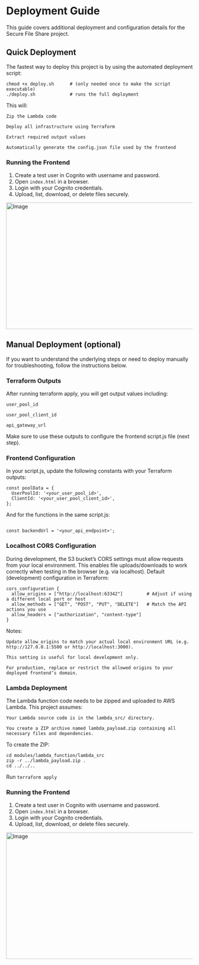 
# Deployment Guide

This guide covers additional deployment and configuration details for the Secure File Share project.

## **Quick Deployment**

The fastest way to deploy this project is by using the automated deployment script:

```commandline
chmod +x deploy.sh      # (only needed once to make the script executable)
./deploy.sh             # runs the full deployment
```

This will:

    Zip the Lambda code

    Deploy all infrastructure using Terraform

    Extract required output values

    Automatically generate the config.json file used by the frontend

### Running the Frontend

1. Create a test user in Cognito with username and password.
2. Open `index.html` in a browser.
2. Login with your Cognito credentials.
3. Upload, list, download, or delete files securely.

<img width="591" height="341" alt="Image" src="https://github.com/user-attachments/assets/e5c562a3-07d7-486f-bfa3-ce4f719b954f" />


## **Manual Deployment** (optional)

If you want to understand the underlying steps or need to deploy manually for troubleshooting, follow the instructions below.

### Terraform Outputs

After running terraform apply, you will get output values including:

    user_pool_id

    user_pool_client_id

    api_gateway_url

Make sure to use these outputs to configure the frontend script.js file (next step).

### Frontend Configuration

In your script.js, update the following constants with your Terraform outputs:

```
const poolData = {
  UserPoolId: '<your_user_pool_id>',
  ClientId: '<your_user_pool_client_id>',
};

```

And for the functions in the same script.js:

```

const backendUrl = '<your_api_endpoint>';

```
### Localhost CORS Configuration

During development, the S3 bucket’s CORS settings must allow requests from your local environment. This enables file uploads/downloads to work correctly when testing in the browser (e.g. via localhost).
Default (development) configuration in Terraform:

```
cors_configuration {
  allow_origins = ["http://localhost:63342"]         # Adjust if using a different local port or host
  allow_methods = ["GET", "POST", "PUT", "DELETE"]   # Match the API actions you use
  allow_headers = ["authorization", "content-type"]
}
```

Notes:

    Update allow_origins to match your actual local environment URL (e.g. http://127.0.0.1:5500 or http://localhost:3000).

    This setting is useful for local development only.

    For production, replace or restrict the allowed origins to your deployed frontend’s domain.

### Lambda Deployment

The Lambda function code needs to be zipped and uploaded to AWS Lambda. This project assumes:

    Your Lambda source code is in the lambda_src/ directory.

    You create a ZIP archive named lambda_payload.zip containing all necessary files and dependencies.

To create the ZIP:

```
cd modules/lambda_function/lambda_src
zip -r ../lambda_payload.zip .
cd ../../..
```

Run ```terraform apply```


### Running the Frontend

1. Create a test user in Cognito with username and password.
2. Open `index.html` in a browser.
2. Login with your Cognito credentials.
3. Upload, list, download, or delete files securely.

<img width="591" height="341" alt="Image" src="https://github.com/user-attachments/assets/e5c562a3-07d7-486f-bfa3-ce4f719b954f" />

